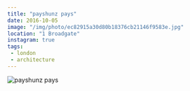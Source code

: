 ```yaml
---
title: "payshunz pays"
date: 2016-10-05
image: "/img/photo/ec82915a30d80b18376cb21146f9583e.jpg"
location: "1 Broadgate"
instagram: true
tags:
 - london
 - architecture
---
```


![payshunz pays](/img/photo/ec82915a30d80b18376cb21146f9583e.jpg)
